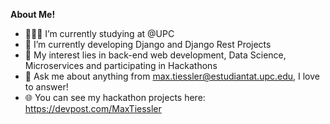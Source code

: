 <a href=""></a>

**About Me!**

- 👨🏽‍💻  I’m currently studying at @UPC
- 🌱 I’m currently developing Django and Django Rest Projects
- 🤔 My interest lies in back-end web development, Data Science, Microservices and participating in Hackathons
- 💬 Ask me about anything from [max.tiessler@estudiantat.upc.edu](max.tiessler@estudiantat.upc.edu), I love to answer!
- 🌐 You can see my hackathon projects here: https://devpost.com/MaxTiessler


